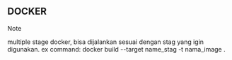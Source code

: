 ## DOCKER
> [!NOTE]
> multiple stage docker, bisa dijalankan sesuai dengan stag yang igin digunakan. ex command: docker build --target name_stag -t nama_image . 